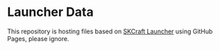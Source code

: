 # Launcher Data

This repository is hosting files based on [SKCraft Launcher](https://github.com/SKCraft/Launcher) using GitHub Pages, please ignore.